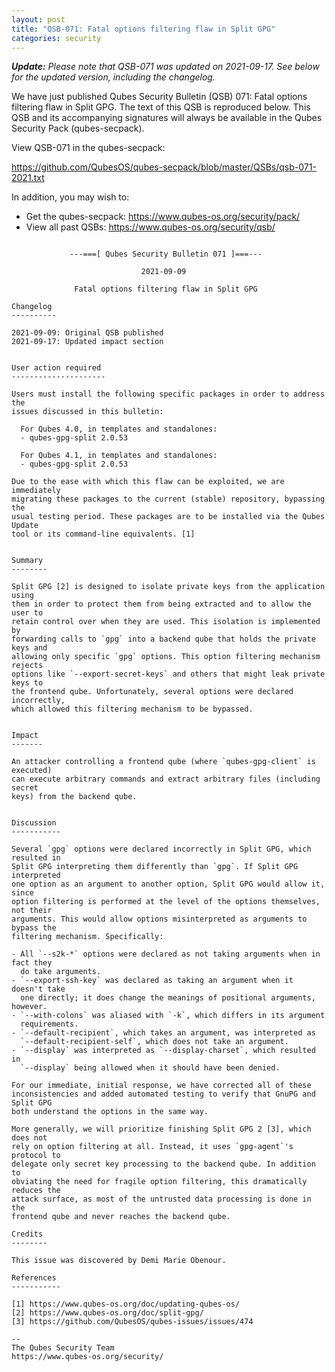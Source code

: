 ```yaml
---
layout: post
title: "QSB-071: Fatal options filtering flaw in Split GPG"
categories: security
---
```


_**Update:** Please note that QSB-071 was updated on 2021-09-17. See below for
the updated version, including the changelog._

We have just published Qubes Security Bulletin (QSB) 071:
Fatal options filtering flaw in Split GPG.
The text of this QSB is reproduced below. This QSB and its accompanying
signatures will always be available in the Qubes Security Pack (qubes-secpack).

View QSB-071 in the qubes-secpack:

<https://github.com/QubesOS/qubes-secpack/blob/master/QSBs/qsb-071-2021.txt>

In addition, you may wish to:

- Get the qubes-secpack: <https://www.qubes-os.org/security/pack/>
- View all past QSBs: <https://www.qubes-os.org/security/qsb/>

```

             ---===[ Qubes Security Bulletin 071 ]===---

                             2021-09-09

              Fatal options filtering flaw in Split GPG

Changelog
----------

2021-09-09: Original QSB published
2021-09-17: Updated impact section


User action required
---------------------

Users must install the following specific packages in order to address the
issues discussed in this bulletin:

  For Qubes 4.0, in templates and standalones:
  - qubes-gpg-split 2.0.53

  For Qubes 4.1, in templates and standalones:
  - qubes-gpg-split 2.0.53

Due to the ease with which this flaw can be exploited, we are immediately
migrating these packages to the current (stable) repository, bypassing the
usual testing period. These packages are to be installed via the Qubes Update
tool or its command-line equivalents. [1]


Summary
--------

Split GPG [2] is designed to isolate private keys from the application using
them in order to protect them from being extracted and to allow the user to
retain control over when they are used. This isolation is implemented by
forwarding calls to `gpg` into a backend qube that holds the private keys and
allowing only specific `gpg` options. This option filtering mechanism rejects
options like `--export-secret-keys` and others that might leak private keys to
the frontend qube. Unfortunately, several options were declared incorrectly,
which allowed this filtering mechanism to be bypassed.


Impact
-------

An attacker controlling a frontend qube (where `qubes-gpg-client` is executed)
can execute arbitrary commands and extract arbitrary files (including secret
keys) from the backend qube.


Discussion
-----------

Several `gpg` options were declared incorrectly in Split GPG, which resulted in
Split GPG interpreting them differently than `gpg`. If Split GPG interpreted
one option as an argument to another option, Split GPG would allow it, since
option filtering is performed at the level of the options themselves, not their
arguments. This would allow options misinterpreted as arguments to bypass the
filtering mechanism. Specifically:

- All `--s2k-*` options were declared as not taking arguments when in fact they
  do take arguments.
- `--export-ssh-key` was declared as taking an argument when it doesn't take
  one directly; it does change the meanings of positional arguments, however.
- `--with-colons` was aliased with `-k`, which differs in its argument
  requirements.
- `--default-recipient`, which takes an argument, was interpreted as
  `--default-recipient-self`, which does not take an argument.
- `--display` was interpreted as `--display-charset`, which resulted in
  `--display` being allowed when it should have been denied.

For our immediate, initial response, we have corrected all of these
inconsistencies and added automated testing to verify that GnuPG and Split GPG
both understand the options in the same way.

More generally, we will prioritize finishing Split GPG 2 [3], which does not
rely on option filtering at all. Instead, it uses `gpg-agent`'s protocol to
delegate only secret key processing to the backend qube. In addition to
obviating the need for fragile option filtering, this dramatically reduces the
attack surface, as most of the untrusted data processing is done in the
frontend qube and never reaches the backend qube.

Credits
--------

This issue was discovered by Demi Marie Obenour.

References
-----------

[1] https://www.qubes-os.org/doc/updating-qubes-os/
[2] https://www.qubes-os.org/doc/split-gpg/
[3] https://github.com/QubesOS/qubes-issues/issues/474

--
The Qubes Security Team
https://www.qubes-os.org/security/
```

